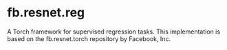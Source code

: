 # fb.resnet.reg

A Torch framework for supervised regression tasks. This implementation is based on the fb.resnet.torch repository by Facebook, Inc. 
